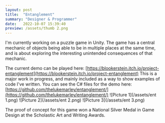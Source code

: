 ```yaml
---
layout: post
title:  "Entanglement"
summary: "Designer & Programmer"
date:   2022-10-07 15:39:40
preview: /assets/thumb 2.png
---
```

I'm currently working on a puzzle game in Unity. The game has a central mechanic of objects being able to be in multiple places at the same time, and is about exploring the interesting unintended consequences of that mechanic.

The current demo can be played here: [https://blookerstein.itch.io/project-entanglement](https://blookerstein.itch.io/project-entanglement)
This is a major work in progress, and mainly included as a way to show examples of code I've written. You can see the C# files for the demo here: [https://github.com/thelukemarley/entanglement/](https://github.com/thelukemarley/entanglement/)
![Picture 1](/assets/ent 1.png)
![Picture 2](/assets/ent 2.png)
![Picture 3](/assets/ent 3.png)

The proof of concept for this game won a National Silver Medal in Game Design at the Scholastic Art and Writing Awards.
